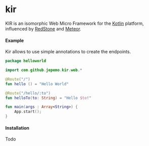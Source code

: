 # kir
KIR is an isomorphic Web Micro Framework for the [Kotlin](https://kotlinlang.org/) platform, influenced by [RedStone](http://redstonedart.org/) and [Meteor](https://www.meteor.com/).

#### Example
Kir allows to use simple annotations to create the endpoints.

```kotlin
package helloworld

import com.github.jepemo.kir.web.*

@Route("/")
fun hello () = "Hello World"

@Route("/hello/:to")
fun helloTo(to: String) = "Hello $to!"

fun main(args : Array<String>) {
    App.start();
}
```

#### Installation

Todo
 